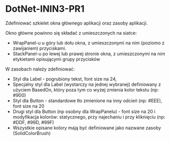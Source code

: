# DotNet-ININ3-PR1

Zdefiniować szkielet okna głównego aplikacji oraz zasoby aplikacji.

Okno główne powinno się składać z umieszczonych na siatce:
- WrapPanel-u u góry lub dołu okna, z umieszczonymi na nim (poziomo z zawijaniem) przyciskami.
- StackPanel-u po lewej lub prawej stronie okna, z umieszczonymi na nim etykietami opisującymi grupy przycisków

W zasobach należy zdefiniować:
- Styl dla Label - pogrubiony tekst, font size na 24,
- Specjalny styl dla Label (wystarczy na jednej wybranej) definiowany z użyciem BasedOn, który poza tym co wyżej zmienia kolor tekstu (np: #900)
- Styl dla Button - standardowe tło zmienione na inny odcień (np: #EEE), font size na 20
- Drugi styl dla Button (np osobny dla WrapPanelu) - font size na 20 i modyfikacja kolorów: statycznego, przy najechaniu i przy kliknięciu (np: #DDF, #99D, #99F)
- Wszystkie opisane kolory mają być definiowane jako nazwane zasoby (SolidColorBrush)
